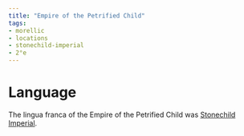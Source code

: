 ```yaml
---
title: "Empire of the Petrified Child"
tags:
- morellic
- locations
- stonechild-imperial
- 2°e
---
```


# Language
The lingua franca of the Empire of the Petrified Child was [Stonechild Imperial](languages/morellic/sarvaran/stonechild-imperial/stonechild-imperial.md).